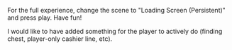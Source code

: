 For the full experience, change the scene to "Loading Screen (Persistent)" and press play. Have fun!

I would like to have added something for the player to actively do (finding chest, player-only cashier line, etc).
